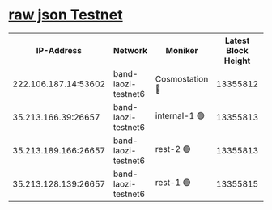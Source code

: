 
[raw json Testnet](https://rpc-check.bandt.stavr.tech/bandt/rpcbandt_result.json)
=

<table><tr><th>IP-Address</th><th>Network</th><th>Moniker</th><th>Latest Block Height</th><th>Earliest Block Height</th><th>Catching Up</th><th>Voting Power</th><th>Scan Time</th></tr><tr><td>222.106.187.14:53602</td><td>band-laozi-testnet6</td><td>Cosmostation 🔴</td><td>13355812</td><td>13177501</td><td>False</td><td>2203223</td><td>2023-11-28T19:06:23.200044850UTC</td></tr><tr><td>35.213.166.39:26657</td><td>band-laozi-testnet6</td><td>internal-1 🟢</td><td>13355813</td><td>13255813</td><td>False</td><td>0</td><td>2023-11-28T19:06:26.511259414UTC</td></tr><tr><td>35.213.189.166:26657</td><td>band-laozi-testnet6</td><td>rest-2 🟢</td><td>13355813</td><td>13255813</td><td>False</td><td>0</td><td>2023-11-28T19:06:27.811629769UTC</td></tr><tr><td>35.213.128.139:26657</td><td>band-laozi-testnet6</td><td>rest-1 🟢</td><td>13355815</td><td>13255815</td><td>False</td><td>0</td><td>2023-11-28T19:06:33.165267261UTC</td></tr></table>
